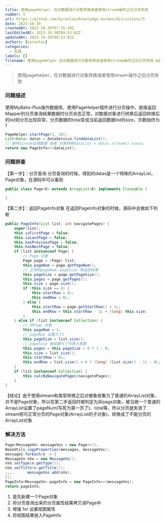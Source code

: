 ```yaml
---
title: 使用pageHelper，在对数据进行对象转换或者使用stream操作之后分页失效
number: 5
url: https://github.com/byronlau/Knowledge-Garden/discussions/5
date: 2023-10-30
createdAt: 2023-10-30T07:35:24Z
lastEditedAt: 2023-10-30T09:53:02Z
updatedAt: 2023-10-30T09:53:02Z
authors: [byronlau]
categories: 
  - 乱弹
labels: []
filename: 使用pageHelper-在对数据进行对象转换或者使用stream操作之后分页失效.md
---
```


> 使用pagehelper，在对数据进行对象转换或者使用stream操作之后分页失效

### 问题描述
使用MyBatis-Plus操作数据库，使用PageHelper插件进行分页操作，直接返回Mapper的分页查询结果数据时分页状态正常，对数据对象进行转换后返回转换后的list则分页出现异常，分页数据的total变成当前返回数据list的size，页数始终为1
```java
PageHelper.startPage(1, 10);
List<Data> datas = dataService.finddataList();
// 使用stream处理数据 或者 对象转换dataList = datas.stream().xxxxx;
return new PageInfo<>(dataList);
```
### 问题排查
【第一步】：分页查询
分页查询的时候，得到的datas是一个特殊的ArrayList，Page对象，在源码中可以看到
```java 
public class Page<E> extends ArrayList<E> implements Closeable {

}
```
【第二步】：返回PageInfo对象 在返回PageInfo对象的时候，源码中会做如下判断
```java
public PageInfo(List list, int navigatePages) {
    super(list);
    this.isFirstPage = false;
    this.isLastPage = false;
    this.hasPreviousPage = false;
    this.hasNextPage = false;
    if (list instanceof Page) {
        // Page 对象           
        Page page = (Page) list;
        this.pageNum = page.getPageNum();
        // 正常的pageNum、pageSize 等返回结果            
        this.pageSize = page.getPageSize();
        this.pages = page.getPages();
        this.size = page.size();
        if (this.size == 0) {
            this.startRow = 0L;
            this.endRow = 0L;
        } else {
            this.startRow = page.getStartRow() + 1L;
            this.endRow = this.startRow - 1L + (long) this.size;
        }
    } else if (list instanceof Collection) {
        // 非Page 对象  
        this.pageNum = 1;
        // pageNum 设置为了1  
        this.pageSize = list.size();
        // pageSzie 被设置为了列表元素数 
        this.pages = this.pageSize > 0 ? 1 : 0;
        this.size = list.size();
        this.startRow = 0L;
        this.endRow = list.size() > 0 ? (long) (list.size() - 1) : 0L;
    }
    if (list instanceof Collection) {
        this.calcByNavigatePages(navigatePages);
    }
}
```
【结论】由于使用stream和类型转换之后对被象收集为了普通的ArrayList对象，并不是Page对象，所以在第二步返回时被判定为非page对象，被当做一个普通的ArrayList设置了pageNum(写死为第一页了)、total等，所以分页就失效了 stream把可正常分页的Page对象(ArrayList的子对象)，转换成了不能分页的ArrayList对象

### 解决方法
```java 
Page<MessageVo> messageVos = new Page<>();  
BeanUtils.copyProperties(messages, messageVos);
messages.forEach(n -> {     
MessageVo nVo = new MessageVo(); 
nVo.setType(n.getType());     
nVo.setTitle(n.getTitle());  
....      messageVos.add(nVo); 
}); 
PageInfo<MessageVo> pageInfo = new PageInfo<>(messageVos);  
return pageInfo;
```
1. 首先新建一个Page<Vo>对象
2. 将分页查询出来的分页属性结果拷贝进Page中
3. 增强 for 设置视图属性
4. 将视图结果放入PageInfo

<script src="https://giscus.app/client.js"
    data-repo="byronlau/Knowledge-Garden"
    data-repo-id="R_kgDOKkfaDQ"
    data-mapping="number"
    data-term="5"
    data-reactions-enabled="1"
    data-emit-metadata="0"
    data-input-position="bottom"
    data-theme="light"
    data-lang="zh-CN"
    crossorigin="anonymous"
    async>
</script>
        